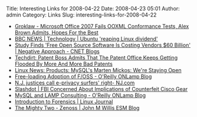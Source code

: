 Title: Interesting Links for 2008-04-22
Date: 2008-04-23 05:01
Author: admin
Category: Links
Slug: interesting-links-for-2008-04-22

-   [Groklaw - Microsoft Office 2007 Fails OOXML Conformance Tests, Alex
    Brown Admits, Hopes For the Best][]
-   [BBC NEWS | Technology | Ubuntu 'reaping Linux dividend'][]
-   [Study Finds 'Free Open Source Software Is Costing Vendors $60
    Billion' | Negative Approach - CNET Blogs][]
-   [Techdirt: Patent Boss Admits That The Patent Office Keeps Getting
    Flooded By More And More Bad Patents][]
-   [Linux News: Products: MySQL's Marten Mickos: We're Staying Open][]
-   [Free-loading Adoption of F/OSS - O'Reilly ONLamp Blog][]
-   [N.J. justices call e-privacy surfers' right- NJ.com][]
-   [Slashdot | FBI Concerned About Implications of Counterfeit Cisco
    Gear][]
-   [MySQL and LAMP Consulting - O'Reilly ONLamp Blog][]
-   [Introduction to Forensics | Linux Journal][]
-   [The Mighty Two - Zenoss | John M Willis ESM Blog][]

  [Groklaw - Microsoft Office 2007 Fails OOXML Conformance Tests, Alex
  Brown Admits, Hopes For the Best]: http://www.groklaw.net/article.php?story=20080421091129596
  [BBC NEWS | Technology | Ubuntu 'reaping Linux dividend']: http://news.bbc.co.uk/1/hi/technology/7358483.stm
  [Study Finds 'Free Open Source Software Is Costing Vendors $60
  Billion' | Negative Approach - CNET Blogs]: http://www.cnet.com/8301-13846_1-9920202-62.html
  [Techdirt: Patent Boss Admits That The Patent Office Keeps Getting
  Flooded By More And More Bad Patents]: http://techdirt.com/articles/20080418/131942889.shtml
  [Linux News: Products: MySQL's Marten Mickos: We're Staying Open]: http://www.linuxinsider.com/rsstory/62671.html
  [Free-loading Adoption of F/OSS - O'Reilly ONLamp Blog]: http://www.oreillynet.com/onlamp/blog/2008/04/freeloading_adoption_of_foss.html?CMP=OTC-6YE827253101&ATT=Free-loading+Adoption+of+F+OSS
  [N.J. justices call e-privacy surfers' right- NJ.com]: http://www.nj.com/news/ledger/index.ssf?/base/news-13/1208838925176980.xml&coll=1
  [Slashdot | FBI Concerned About Implications of Counterfeit Cisco
  Gear]: http://hardware.slashdot.org/article.pl?sid=08/04/22/1317212&from=rss
  [MySQL and LAMP Consulting - O'Reilly ONLamp Blog]: http://www.oreillynet.com/onlamp/blog/2008/04/mysql_and_lamp_consulting.html?CMP=OTC-6YE827253101&ATT=MySQL+and+LAMP+Consulting
  [Introduction to Forensics | Linux Journal]: http://www.linuxjournal.com/content/introduction-forensics
  [The Mighty Two - Zenoss | John M Willis ESM Blog]: http://www.johnmwillis.com/groundwork/the-mighty-two-zenoss/
